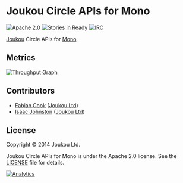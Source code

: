 Joukou Circle APIs for Mono
===========================
[![Apache 2.0](http://img.shields.io/badge/License-Apache%202.0-brightgreen.svg)](#license) [![Stories in Ready](https://badge.waffle.io/joukou/joukou-circles-core-mono.png?label=ready&title=Ready)](http://waffle.io/joukou/joukou-circles-core-mono) [![IRC](http://img.shields.io/badge/IRC-%23joukou-blue.svg)](http://webchat.freenode.net/?channels=joukou)

[Joukou](https://joukou.com) Circle APIs for
[Mono](http://www.mono-project.com/).

## Metrics

[![Throughput Graph](https://graphs.waffle.io/joukou/joukou-circles-core-mono/throughput.svg)](https://waffle.io/joukou/joukou-circles-core-mono/metrics)

## Contributors

* [Fabian Cook](https://github.com/FabianCook) ([Joukou Ltd](https://joukou.com))
* [Isaac Johnston](https://github.com/superstructor) ([Joukou Ltd](https://joukou.com))

## License

Copyright &copy; 2014 Joukou Ltd.

Joukou Circle APIs for Mono is under the Apache 2.0 license. See the
[LICENSE](LICENSE) file for details.

[![Analytics](https://ga-beacon.appspot.com/UA-41911221-2/joukou-circles-core-mono/readme)](https://github.com/igrigorik/ga-beacon)
